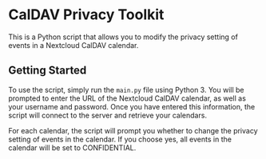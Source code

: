 # CalDAV Privacy Toolkit

This is a Python script that allows you to modify the
privacy setting of events in a Nextcloud CalDAV calendar.

## Getting Started

To use the script, simply run the `main.py` file using Python 3. You will be
prompted to enter the URL of the Nextcloud CalDAV calendar, as well as your
username and password. Once you have entered this information, the script will
connect to the server and retrieve your calendars.

For each calendar, the script will prompt you whether to change the privacy
setting of events in the calendar. If you choose yes, all events in the calendar
will be set to CONFIDENTIAL.
